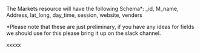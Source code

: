 The Markets resource will have the following Schema*:
_id, M_name, Address, lat_long, day_time, session, website, venders

*Please note that these are just preliminary, if you have any ideas for fields we
should use for this please bring it up on the slack channel.




xxxxx
